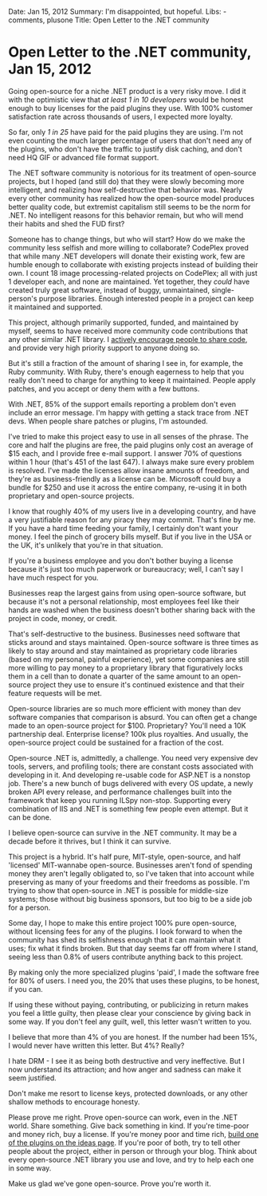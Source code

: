 Date: Jan 15, 2012
Summary: I'm disappointed, but hopeful.
Libs: -comments, plusone
Title: Open Letter to the .NET community

# Open Letter to the .NET community, Jan 15, 2012

Going open-source for a niche .NET product is a very risky move. I did it with the optimistic view that *at least 1 in 10 developers* would be honest enough to buy licenses for the paid plugins they use. With 100% customer satisfaction rate across thousands of users, I expected more loyalty. 

So far, only *1 in 25* have paid for the paid plugins they are using. I'm not even counting the much larger percentage of users that don't need any of the plugins, who don't have the traffic to justify disk caching, and don't need HQ GIF or advanced file format support.

The .NET software community is notorious for its treatment of open-source projects, but I hoped (and still do) that they were slowly becoming more intelligent, and realizing how self-destructive that behavior was. Nearly every other community has realized how the open-source model produces better quality code, but extremist capitalism still seems to be the norm for .NET. No intelligent reasons for this behavior remain, but who will mend their habits and shed the FUD first? 

Someone has to change things, but who will start? How do we make the community less selfish and more willing to collaborate? CodePlex proved that while many .NET developers will donate their existing work, few are humble enough to collaborate with existing projects instead of building their own. I count 18 image processing-related projects on CodePlex; all with just 1 developer each, and none are maintained. Yet together, they *could* have created truly great software, instead of buggy, unmaintained, single-person's purpose libraries. Enough interested people in a project can keep it maintained and supported.

This project, although primarily supported, funded, and maintained by myself, seems to have received more community code contributions that any other similar .NET library. I [actively encourage people to share code](/docs/contribute), and provide very high priority support to anyone doing so. 

But it's still a fraction of the amount of sharing I see in, for example, the Ruby community. With Ruby, there's enough eagerness to help that you really don't need to charge for anything to keep it maintained. People apply patches, and you accept or deny them with a few buttons.

With .NET, 85% of the support emails reporting a problem don't even include an error message. I'm happy with getting a stack trace from .NET devs. When people share patches or plugins, I'm astounded.

I've tried to make this project easy to use in all senses of the phrase. The core and half the plugins are free, the paid plugins only cost an average of $15 each, and I provide free e-mail support. I answer 70% of questions within 1 hour (that's 451 of the last 647). I always make sure every problem is resolved. I've made the licenses allow insane amounts of freedom, and they're as business-friendly as a license can be. Microsoft could buy a bundle for $250 and use it across the entire company, re-using it in both proprietary and open-source projects.

I know that roughly 40% of my users live in a developing country, and have a very justifiable reason for any piracy they may commit. That's fine by me. If you have a hard time feeding your family, I certainly don't want your money. I feel the pinch of grocery bills myself. But if you live in the USA or the UK, it's unlikely that you're in that situation. 

If you're a business employee and you don't bother buying a license because it's just too much paperwork or bureaucracy; well, I can't say I have much respect for you.

Businesses reap the largest gains from using open-source software, but because it's not a personal relationship, most employees feel like their hands are washed when the business doesn't bother sharing back with the project in code, money, or credit. 

That's self-destructive to the business. Businesses need software that sticks around and stays maintained. Open-source software is three times as likely to stay around and stay maintained as proprietary code libraries (based on my personal, painful experience), yet some companies are still more willing to pay money to a proprietary library that figuratively locks them in a cell than to donate a quarter of the same amount to an open-source project they use to ensure it's continued existence and that their feature requests will be met.

Open-source libraries are so much more efficient with money than dev software companies that comparison is absurd. You can often get a change made to an open-source project for $100. Proprietary? You'll need a 10K partnership deal. Enterprise license? 100k plus royalties. And usually, the open-source project could be sustained for a fraction of the cost.

Open-source .NET is, admittedly, a challenge. You need very expensive dev tools, servers, and profiling tools; there are constant costs associated with developing in it. And developing re-usable code for ASP.NET is a nonstop job. There's a new bunch of bugs delivered with every OS update, a newly broken API every release, and performance challenges built into the framework that keep you running ILSpy non-stop. Supporting every combination of IIS and .NET is something few people even attempt. But it can be done. 

I believe open-source can survive in the .NET community. It may be a decade before it thrives, but I think it can survive.

This project is a hybrid. It's half pure, MIT-style, open-source, and half 'licensed' MIT-wannabe open-source. Businesses aren't fond of spending money they aren't legally obligated to, so I've taken that into account while preserving as many of your freedoms and their freedoms as possible. I'm trying to show that open-source in .NET is possible for middle-size systems; those without big business sponsors, but too big to be a side job for a person.

Some day, I hope to make this entire project 100% pure open-source, without licensing fees for any of the plugins. I look forward to when the community has shed its selfishness enough that it can maintain what it uses; fix what it finds broken. But that day seems far off from where I stand, seeing less than 0.8% of users contribute anything back to this project.

By making only the more specialized plugins 'paid', I made the software free for 80% of users. I need you, the 20% that uses these plugins, to be honest, if you can.

If using these without paying, contributing, or publicizing in return makes you feel a little guilty, then please clear your conscience by giving back in some way. If you don't feel any guilt, well, this letter wasn't written to you. 

I believe that more than 4% of you are honest. If the number had been 15%, I would never have written this letter. But 4%? Really? 

I hate DRM - I see it as being both destructive and very ineffective. But I now understand its attraction; and how anger and sadness can make it seem justified. 

Don't make me resort to license keys, protected downloads, or any other shallow methods to encourage honesty. 

Please prove me right. Prove open-source can work, even in the .NET world. Share something. Give back something in kind. If you're time-poor and money rich, buy a license. If you're money poor and time rich, [build one of the plugins on the ideas page](http://resizer.uservoice.com/forums/108373-image-resizer-v3). If you're poor of both, try to tell other people about the project, either in person or through your blog. Think about every open-source .NET library you use and love, and try to help each one in some way. 

Make us glad we've gone open-source. Prove you're worth it.
